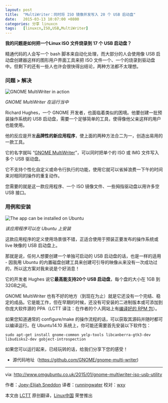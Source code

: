 ```yaml
---
layout: post
title:	"MultiWriter：同时将 ISO 镜像并发写入 20 个 USB 启动盘"
date:	2015-03-13 10:07:00 +0800 
categories:	分享 linuxcn 
tags:	[linuxcn,ISO,USB,MultiWriter]
---
```



**我的问题是如何把一个Linux ISO 文件烧录到 17 个 USB 启动盘？**


精通代码的人会写一个 bash 脚本来自动化处理，而大部分的人会使用像 USB 启动盘创建器这样的图形用户界面工具来把 ISO 文件一个、一个的烧录到驱动盘中。但剩下的还有一些人也许会很快得出结论，两种方法都不太理想。


### 问题 > 解决


![GNOME MultiWriter in action](/Asserts/Images//attachment/album/201503/12/160848jh44ryurrzr32gzt.jpg)


*GNOME MultiWriter 在运行当中*


Richard Hughes，一个 GNOME 开发者，也面临着类似的困境。他要创建一批预装操作系统的 USB 启动盘，需要一个足够简单的工具，使得像他父亲这样的用户也能使用。


他的反应是开发**品牌性的新应用程序**，使上面的两种方法合二为一，创造出易用的一款工具。


它的名字就叫 “[GNOME MultiWriter](https://github.com/GNOME/gnome-multi-writer)”，可以同时把单个的 ISO 或 IMG 文件写入多个 USB 驱动盘。


它不支持个性化自定义或命令行执行的功能，使用它就可以省掉浪费一下午的时间来对相同的操作的重复动作。


您需要的就是这一款应用程序、一个 ISO 镜像文件、一些拇指驱动盘以用许多空 USB 接口。


### 用例和安装


![The app can be installed on Ubuntu](/Asserts/Images//attachment/album/201503/12/160849kfr12e72drrdn2d5.jpg)


*该应用程序可以在 Ubuntu 上安装*


这款应用程序的定义使用场景很不错，正适合使用于预装正要发布的操作系统或 live 映像的 USB 启动盘上。


那就是说，任何人想要创建一个单独可启动的 USB 启动盘的话，也是一样的适用 - 因我用 Ubuntu 的内置磁盘创建工具来创建可引导的映像从来没有一次成功过的，所以这方案对我来说是个好消息！


它的开发者 Hughes 说它**最高能支持20个 USB 启动盘**，每个盘的大小在 1GB 到 32GB之间。


GNOME MultiWriter 也有不好的地方（到现在为止）就是它还没有一个完结、稳定的成品。它是能工作，但在早期的时候，还没有可安装的二进制版本或可添加到你庞大软件源的 PPA（LCTT 译注：在作者的个人网站上有[编译好的 RPM 包](http://people.freedesktop.org/~hughsient/fedora/21/x86_64/gnome-multi-writer-3.15.5-0.41.20150204git.fc21.x86_64.rpm)）。


如果您知道通常的 configure/make 的操作流程的话，可以获取其源码并随时都可以编译运行。在 Ubuntu14.10 系统上，你可能还需要首先安装以下软件包：



```
sudo apt-get install gnome-common yelp-tools libcanberra-gtk3-dev libudisks2-dev gobject-introspection

```

如果您可以运行起来，已经玩转的话，给我们分享下您的感受！


* 源代码地址（<https://github.com/GNOME/gnome-multi-writer>)




---


via: <http://www.omgubuntu.co.uk/2015/01/gnome-multiwriter-iso-usb-utility>


作者：[Joey-Elijah Sneddon](https://plus.google.com/117485690627814051450/?rel=author) 译者：[runningwater](https://github.com/runningwater) 校对：[wxy](https://github.com/wxy)


本文由 [LCTT](https://github.com/LCTT/TranslateProject) 原创翻译，[Linux中国](http://linux.cn/) 荣誉推出

